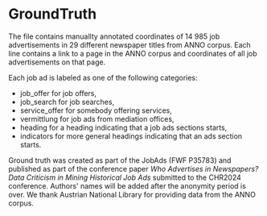 # GroundTruth
The file contains manuallty annotated coordinates of 14 985 job advertisements in 29 different newspaper titles from ANNO corpus. Each line contains a link to a page in the ANNO corpus and coordinates of all job advertisements on that page.

Each job ad is labeled as one of the following categories:
- job_offer for job offers,
- job_search for job searches,
- service_offer for somebody offering services,
- vermittlung for job ads from mediation offices,
- heading for a heading indicating that a job ads sections starts,
- indicators for more general headings indicating that an ads section starts.

Ground truth was created as part of the JobAds (FWF P35783) and published as part of the conference paper _Who Advertises in Newspapers? Data Criticism in Mining Historical Job Ads_ submitted to the CHR2024 conference. Authors' names will be added after the anonymity period is over. We thank Austrian National Library for providing data from the ANNO corpus.

